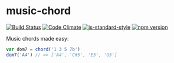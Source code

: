 # music-chord

[![Build Status](https://travis-ci.org/danigb/music-chord.svg?branch=master)](https://travis-ci.org/danigb/music-chord)
[![Code Climate](https://codeclimate.com/github/danigb/music-chord/badges/gpa.svg)](https://codeclimate.com/github/danigb/music-chord)
[![js-standard-style](https://img.shields.io/badge/code%20style-standard-brightgreen.svg?style=flat)](https://github.com/feross/standard)
[![npm version](https://badge.fury.io/js/music-chord.svg)](https://badge.fury.io/js/music-chord)

Music chords made easy:

```js
var dom7 = chord('1 3 5 7b')
dom7('A4') // => ['A4', 'C#5', 'E5', 'G5']
```
